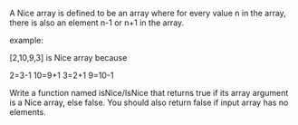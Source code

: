 A Nice array is defined to be an array where for every value n in the array, there is also an element n-1 or n+1 in the array.

example:

[2,10,9,3] is Nice array because

2=3-1
10=9+1
3=2+1
9=10-1

Write a function named isNice/IsNice that returns true if its array argument is a Nice array, else false. You should also return false if input array has no elements.

